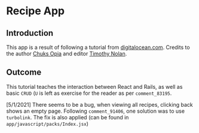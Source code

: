 # Recipe App

## Introduction
This app is a result of following a tutorial from [digitalocean.com](https://www.digitalocean.com/community/tutorials/how-to-set-up-a-ruby-on-rails-project-with-a-react-frontend). Credits to the
author [Chuks Opia](https://www.digitalocean.com/community/users/troy34) and editor [Timothy Nolan](digitalocean.com/community/users/tnolan).

## Outcome
This tutorial teaches the interaction between React and Rails, as well as basic `CRUD` (`U` is left as exercise for the reader as per `comment_83195`.

[5/1/2021] There seems to be a bug, when viewing all recipes, clicking back shows an empty page. Following `comment_91406`, one solution was to use `turbolink`. The fix is also applied (can be found in `app/javascript/packs/Index.jsx`)
